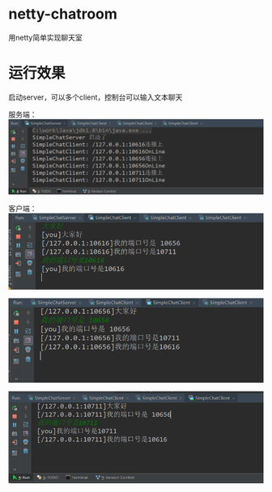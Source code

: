 # netty-chatroom
用netty简单实现聊天室

# 运行效果
启动server，可以多个client，控制台可以输入文本聊天

服务端：
![Image text]( 
      https://github.com/chenfq1/netty-chatroom/blob/master/image/server.png
    )
	
客户端：
![Image text]( 
      https://github.com/chenfq1/netty-chatroom/blob/master/image/client1.png
    )

![Image text]( 
      https://github.com/chenfq1/netty-chatroom/blob/master/image/client2.png
    )
	
![Image text]( 
      https://github.com/chenfq1/netty-chatroom/blob/master/image/client3.png
    )


